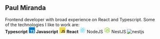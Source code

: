 ## Paul Miranda
Frontend developer with broad experience on React and Typescript. Some of the technologies I like to work are:
<br/>
**Typescript** <img src="https://raw.githubusercontent.com/devicons/devicon/master/icons/typescript/typescript-original.svg" alt="typescript" width="20" height="20"/>
**Javascript** <img src="https://raw.githubusercontent.com/devicons/devicon/master/icons/javascript/javascript-original.svg" alt="javascript" width="20" height="20"/>
**React** <img src="https://raw.githubusercontent.com/devicons/devicon/master/icons/react/react-original.svg" alt="react" width="20" height="20"/> 
NodeJS <img src="https://raw.githubusercontent.com/devicons/devicon/master/icons/nodejs/nodejs-original.svg" alt="nodejs" width="20" height="20"/>
NestJS <img src="https://cdn.jsdelivr.net/gh/devicons/devicon/icons/nestjs/nestjs-plain.svg" alt="nestjs" width="20" height="20"/> 

